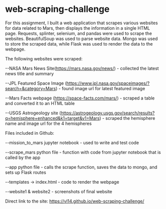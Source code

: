 # web-scraping-challenge

For this assignment, I built a web application that scrapes various websites for data related to Mars, then displays the information in a single HTML page. Requests, splinter, selenium, and pandas were used to scrape the websites. BeautifulSoup was used to parse website data. Mongo was used to store the scraped data, while Flask was used to render the data to the webpage.


The following websites were scraped:

--NASA Mars News Site(https://mars.nasa.gov/news/) - collected the latest news title and summary

--JPL Featured Space Image (https://www.jpl.nasa.gov/spaceimages/?search=&category=Mars) - found image url for latest featured image

--Mars Facts webpage (https://space-facts.com/mars/) - scraped a table and converted it to an HTML table

--USGS Astrogeology site (https://astrogeology.usgs.gov/search/results?q=hemisphere+enhanced&k1=target&v1=Mars) - scraped the hemisphere name and image url for the 4 hemispheres


Files included in Github:

--mission_to_mars jupyter notebook - used to write and test code

--scrape_mars python file - function with code from jupyter notebook that is called by the app

--app python file - calls the scrape function, saves the data to mongo, and sets up Flask routes

--templates -> index.html - code to render the webpage

--website1 & website2 - screenshots of final website


Direct link to the site: https://vl14.github.io/web-scraping-challenge/
